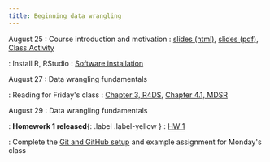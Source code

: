 ```yaml
---
title: Beginning data wrangling
---
```


August 25
: Course introduction and motivation
  : [slides (html)](https://sta279-f25.github.io/slides/lecture_01.html), [slides (pdf)](https://sta279-f25.github.io/slides/lecture_01.pdf), [Class Activity](https://sta279-f25.github.io/class_activities/ca_01_handout.pdf)

: Install R, RStudio
  : [Software installation](https://sta279-f25.github.io/resources/r_installation/)

August 27
: Data wrangling fundamentals

: Reading for Friday's class
  : [Chapter 3, R4DS](https://r4ds.hadley.nz/data-transform.html), [Chapter 4.1, MDSR](https://mdsr-book.github.io/mdsr3e/04-dataI.html)

August 29
: Data wrangling fundamentals

: **Homework 1 released**{: .label .label-yellow }
  : [HW 1](https://sta279-f25.github.io/homework/hw_01.html)
  
: Complete the [Git and GitHub setup](https://sta279-f25.github.io/resources/github_instructions/) and example assignment for Monday's class
